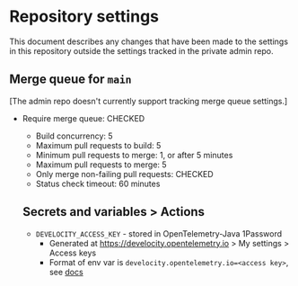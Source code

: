 # Repository settings

This document describes any changes that have been made to the
settings in this repository outside the settings tracked in the
private admin repo.

## Merge queue for `main`

[The admin repo doesn't currently support tracking merge queue settings.]

- Require merge queue: CHECKED
  - Build concurrency: 5
  - Maximum pull requests to build: 5
  - Minimum pull requests to merge: 1, or after 5 minutes
  - Maximum pull requests to merge: 5
  - Only merge non-failing pull requests: CHECKED
  - Status check timeout: 60 minutes

  ## Secrets and variables > Actions

  - `DEVELOCITY_ACCESS_KEY` - stored in OpenTelemetry-Java 1Password
    - Generated at https://develocity.opentelemetry.io > My settings > Access keys
    - Format of env var is `develocity.opentelemetry.io=<access key>`,
      see [docs](https://docs.gradle.com/enterprise/gradle-plugin/#via_environment_variable)
